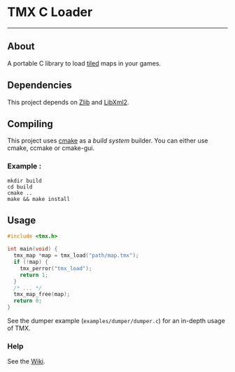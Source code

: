 # TMX C Loader

---

## About

A portable C library to load [tiled](http://mapeditor.org) maps in your games.

## Dependencies

This project depends on [Zlib](http://zlib.net/) and [LibXml2](http://xmlsoft.org).

## Compiling

This project uses [cmake](http://cmake.org) as a *build system* builder.
You can either use cmake, ccmake or cmake-gui.

### Example :

    mkdir build
    cd build
    cmake ..
    make && make install

## Usage

```c
#include <tmx.h>

int main(void) {
  tmx_map *map = tmx_load("path/map.tmx");
  if (!map) {
    tmx_perror("tmx_load");
    return 1;
  }
  /* ... */
  tmx_map_free(map);
  return 0;
}
```

See the dumper example (`examples/dumper/dumper.c`) for an in-depth usage of TMX.

### Help

See the [Wiki](https://github.com/baylej/tmx/wiki/).
